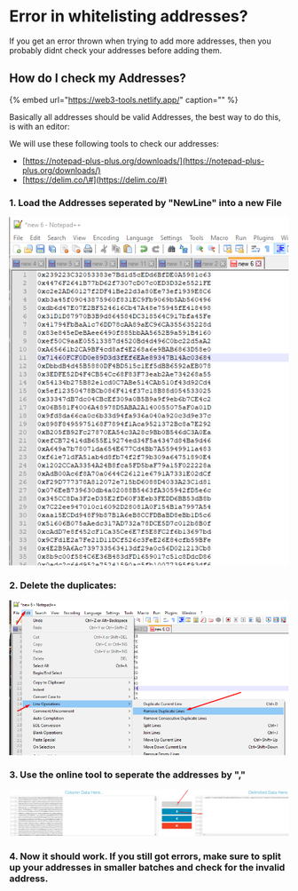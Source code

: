 # Error in whitelisting addresses?

If you get an error thrown when trying to add more addresses, then you probably didnt check your addresses before adding them.

## How do I check my Addresses?

{% embed url="https://web3-tools.netlify.app/" caption="" %}

Basically all addresses should be valid Addresses, the best way to do this, is with an editor:

We will use these following tools to check our addresses:

* [https://notepad-plus-plus.org/downloads/](https://notepad-plus-plus.org/downloads/)
* [https://delim.co/\#](https://delim.co/#)

### 1. Load the Addresses seperated by "NewLine" into a new File

![](../../../.gitbook/assets/image-1-.png)

### 2. Delete the duplicates:

![](../../../.gitbook/assets/image-2-.png)

### 3. Use the online tool to seperate the addresses by ","

![](../../../.gitbook/assets/image-3-.png)

### 4. Now it should work. If you still got errors, make sure to split up your addresses in smaller batches and check for the invalid address.

